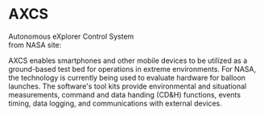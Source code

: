 # AXCS
Autonomous eXplorer Control System
<br />from NASA site:

AXCS enables smartphones and other mobile devices to be utilized as a ground-based test bed for operations in extreme environments. For NASA, the technology is currently being used to evaluate hardware for balloon launches. The software's tool kits provide environmental and situational measurements, command and data handing (CD&H) functions, events timing, data logging, and communications with external devices. 
